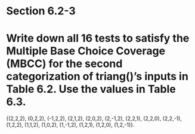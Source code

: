 # Section 6.2-3

# Write down all 16 tests to satisfy the Multiple Base Choice Coverage (MBCC) for the second categorization of triang()’s inputs in Table 6.2. Use the values in Table 6.3.

{(2,2,2), (0,2,2), (-1,2,2), (2,1,2), (2,0,2), (2,-1,2), (2,2,1), (2,2,0), (2,2,-1), (1,2,2), (1,1,2), (1,0,2), (1,-1,2), (1,2,1), (1,2,0), (1,2,-1)}.